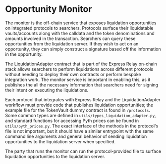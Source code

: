 # Opportunity Monitor

The monitor is the off-chain service that exposes liquidation opportunities on integrated protocols to searchers. Protocols surface their liquidatable vaults/accounts along with the calldata and the token denominations and amounts involved in the transaction. Searchers can query these opportunities from the liquidation server. If they wish to act on an opportunity, they can simply construct a signature based off the information in the opportunity.

The LiquidationAdapter contract that is part of the Express Relay on-chain stack allows searchers to perform liquidations across different protocols without needing to deploy their own contracts or perform bespoke integration work. The monitor service is important in enabling this, as it publishes the all the necessary information that searchers need for signing their intent on executing the liquidations.

Each protocol that integrates with Express Relay and the LiquidationAdapter workflow must provide code that publishes liquidation opportunities; the example file for the TokenVault dummy contract is found in `/protocols`. Some common types are defined in `utils/types_liquidation_adapter.py`, and standard functions for accessing Pyth prices can be found in `utils/pyth_prices.py`. The exact interface of the methods in the protocol's file is not important, but it should have a similar entrypoint with the same command line arguments and general behavior of sending liquidation opportunities to the liquidation server when specified.

The party that runs the monitor can run the protocol-provided file to surface liquidation opportunities to the liquidation server.

